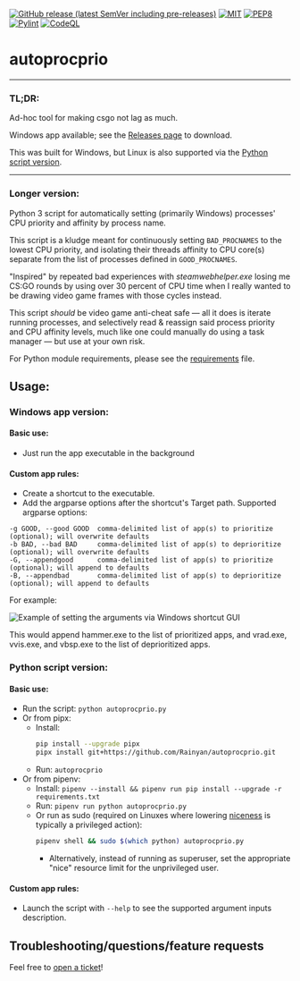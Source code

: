[![GitHub release (latest SemVer including pre-releases)](https://img.shields.io/github/v/release/Rainyan/autoprocprio?include_prereleases)](https://github.com/Rainyan/autoprocprio/releases)
[![MIT](https://img.shields.io/github/license/Rainyan/autoprocprio)](LICENSE)
[![PEP8](https://img.shields.io/badge/code%20style-pep8-orange.svg)](https://www.python.org/dev/peps/pep-0008/)
[![Pylint](https://github.com/Rainyan/autoprocprio/actions/workflows/pycodestyle.yml/badge.svg)](https://github.com/Rainyan/autoprocprio/actions/workflows/pycodestyle.yml)
[![CodeQL](https://github.com/Rainyan/autoprocprio/actions/workflows/codeql.yml/badge.svg)](https://github.com/Rainyan/autoprocprio/actions/workflows/codeql.yml)

# autoprocprio

<hr>

### TL;DR:

Ad-hoc tool for making csgo not lag as much.

Windows app available; see the [Releases page](https://github.com/Rainyan/autoprocprio/releases) to download.

This was built for Windows, but Linux is also supported via the [Python script version](#python-script-version).

<hr>

### Longer version:

Python 3 script for automatically setting (primarily Windows) processes' CPU priority and affinity by process name. 

This script is a kludge meant for continuously setting `BAD_PROCNAMES` to
the lowest CPU priority, and isolating their threads affinity to CPU core(s)
separate from the list of processes defined in `GOOD_PROCNAMES`.

"Inspired" by repeated bad experiences with *steamwebhelper.exe* losing me
CS:GO rounds by using over 30 percent of CPU time when I really wanted to be
drawing video game frames with those cycles instead.

This script *should* be video game anti-cheat safe — all it does is iterate
running processes, and selectively read & reassign said process priority and
CPU affinity levels, much like one could manually do using a task manager — but use at your own risk.

For Python module requirements, please see the [requirements](requirements.txt) file.

## Usage:
### Windows app version:
#### Basic use:
  - Just run the app executable in the background
#### Custom app rules:
  - Create a shortcut to the executable.
  - Add the argparse options after the shortcut's Target path. Supported argparse options:
  ```
  -g GOOD, --good GOOD  comma-delimited list of app(s) to prioritize (optional); will overwrite defaults
  -b BAD, --bad BAD     comma-delimited list of app(s) to deprioritize (optional); will overwrite defaults
  -G, --appendgood      comma-delimited list of app(s) to prioritize (optional); will append to defaults
  -B, --appendbad       comma-delimited list of app(s) to deprioritize (optional); will append to defaults
  ```

For example:

![Example of setting the arguments via Windows shortcut GUI](https://user-images.githubusercontent.com/6595066/199398710-c4fd829b-11f4-43e6-aadc-a80244620f76.png)

This would append hammer.exe to the list of prioritized apps, and vrad.exe, vvis.exe, and vbsp.exe to the list of deprioritized apps.

### Python script version:
#### Basic use:
  - Run the script: `python autoprocprio.py`
  - Or from pipx:
    - Install:
        ```bash
        pip install --upgrade pipx
        pipx install git+https://github.com/Rainyan/autoprocprio.git
        ```
    - Run: `autoprocprio`
  - Or from pipenv:
    - Install: `pipenv --install && pipenv run pip install --upgrade -r requirements.txt`
    - Run: `pipenv run python autoprocprio.py`
    - Or run as sudo (required on Linuxes where lowering [niceness](https://man7.org/linux/man-pages/man2/nice.2.html) is typically a privileged action):
        ```bash
        pipenv shell && sudo $(which python) autoprocprio.py
        ```
      - Alternatively, instead of running as superuser, set the appropriate "nice" resource limit for the unprivileged user.
 #### Custom app rules:
  - Launch the script with `--help` to see the supported argument inputs description.

## Troubleshooting/questions/feature requests
Feel free to [open a ticket](https://github.com/Rainyan/autoprocprio/issues)!
